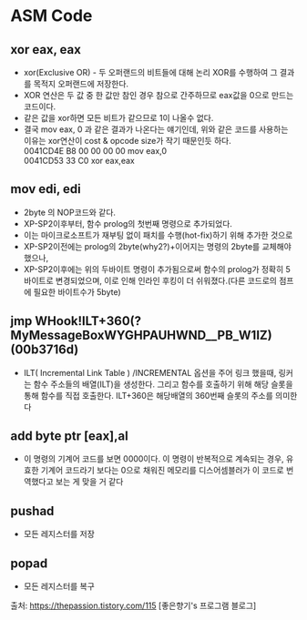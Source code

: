 # ASM Code
## xor eax, eax
- xor(Exclusive OR) - 두 오퍼랜드의 비트들에 대해 논리 XOR를 수행하여 그 결과를 목적지 오퍼랜드에 저장한다.
- XOR 연산은 두 값 중 한 값만 참인 경우 참으로 간주하므로 eax값을 0으로 만드는 코드이다.
- 같은 값을 xor하면 모든 비트가 같으므로 1이 나올수 없다.
- 결국 mov eax, 0 과 같은 결과가 나온다는 얘기인데, 위와 같은 코드를 사용하는 이유는 xor연산이 cost & opcode size가 작기 때문인듯 하다.  
0041CD4E B8 00 00 00 00   mov         eax,0   
0041CD53 33 C0              xor         eax,eax

## mov edi, edi
- 2byte 의 NOP코드와 같다.
- XP-SP2이후부터, 함수 prolog의 첫번째 명령으로 추가되었다.
- 이는 마이크로소프트가 재부팅 없이 패치를 수행(hot-fix)하기 위해 추가한 것으로
- XP-SP2이전에는 prolog의 2byte(why2?)+이어지는 명령의 2byte를 교체해야 했으나, 
- XP-SP2이후에는 위의 두바이트 명령이 추가됨으로써 함수의 prolog가 정확히 5바이트로 변경되었으며, 
이로 인해 인라인 후킹이 더 쉬워졌다.(다른 코드로의 점프에 필요한 바이트수가 5byte)

## jmp WHook!ILT+360(?MyMessageBoxWYGHPAUHWND__PB_W1IZ) (00b3716d)
- ILT( Incremental Link Table ) /INCREMENTAL 옵션을 주어 링크 했을때, 링커는 함수 주소들의 배열(ILT)을 생성한다. 
그리고 함수를 호출하기 위해 해당 슬롯을 통해 함수를 직접 호출한다.
ILT+360은 해당배열의 360번째 슬롯의 주소를 의미한다

## add byte ptr [eax],al
- 이 명령의 기계어 코드를 보면 0000이다. 
이 명령이 반복적으로 계속되는 경우, 유효한 기계어 코드라기 보다는 0으로 채워진 메모리를 디스어셈블러가 이 코드로 번역했다고 보는 게 맞을 거 같다

## pushad
- 모든 레지스터를 저장

## popad
- 모든 레지스터를 복구

출처: https://thepassion.tistory.com/115 [좋은향기's 프로그램 블로그]
